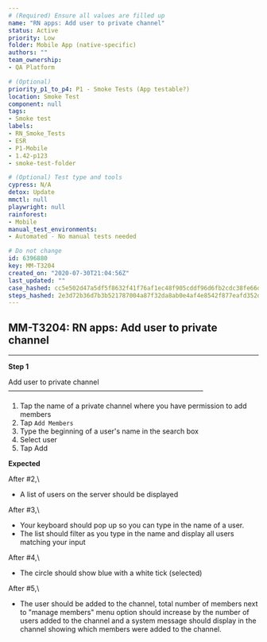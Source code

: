 ```yaml
---
# (Required) Ensure all values are filled up
name: "RN apps: Add user to private channel"
status: Active
priority: Low
folder: Mobile App (native-specific)
authors: ""
team_ownership: 
- QA Platform

# (Optional)
priority_p1_to_p4: P1 - Smoke Tests (App testable?)
location: Smoke Test
component: null
tags: 
- Smoke test
labels: 
- RN_Smoke_Tests
- ESR
- P1-Mobile
- 1.42-p123
- smoke-test-folder

# (Optional) Test type and tools
cypress: N/A
detox: Update
mmctl: null
playwright: null
rainforest: 
- Mobile
manual_test_environments: 
- Automated - No manual tests needed

# Do not change
id: 6396880
key: MM-T3204
created_on: "2020-07-30T21:04:56Z"
last_updated: ""
case_hashed: cc5e502d47a5df5f8632f41f76af1ec48f905cddf96d6fb2cdc38fe66da6935926195975f7e4e7071bf0a193763d688a
steps_hashed: 2e3d72b36d7b3b521787004a87f32da8ab0e4af4e8542f877eafd352dfcedb7601c0f4e9f6aae842ca78a75e1dfb8a64
---
```


<!-- (Auto-generated) Based on frontmatter's "key" and "name" -->

## MM-T3204: RN apps: Add user to private channel

---

**Step 1**

Add user to private channel\
————————————————————————————

1. Tap the name of a private channel where you have permission to add members
2. Tap `Add Members`
3. Type the beginning of a user's name in the search box
4. Select user
5. Tap Add

**Expected**

After #2,\\

- A list of users on the server should be displayed

After #3,\\

- Your keyboard should pop up so you can type in the name of a user.
- The list should filter as you type in the name and display all users matching your input

After #4,\\

- The circle should show blue with a white tick (selected)

After #5,\\

- The user should be added to the channel, total number of members next to "manage members" menu option should increase by the number of users added to the channel and a system message should display in the channel showing which members were added to the channel.
